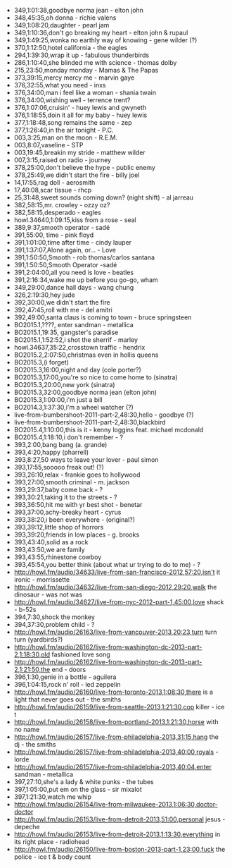 * 349,1:01:38,goodbye norma jean - elton john
* 348,45:35,oh donna - richie valens
* 349,1:08:20,daughter - pearl jam
* 349,1:10:36,don't go breaking my heart - elton john & rupaul
* 349,1:49:25,wonka no earthly way of knowing - gene wilder (?)
* 370,1:12:50,hotel california - the eagles
* 294,1:39:30,wrap it up - fabulous thunderbirds
* 286,1:10:40,she blinded me with science - thomas dolby
* 215,23:50,monday monday - Mamas & The Papas
* 373,39:15,mercy mercy me - marvin gaye
* 376,32:55,what you need - inxs
* 376,34:00,man i feel like a woman - shania twain
* 376,34:00,wishing well - terrence trent?
* 376,1:07:06,cruisin' - huey lewis and gwyneth
* 376,1:18:55,doin it all for my baby - huey lewis
* 377,1:18:48,song remains the same - zep
* 377,1:26:40,in the air tonight - P.C.
* 003,3:25,man on the moon - R.E.M.
* 003,8:07,vaseline - STP
* 003,19:45,breakin my stride - matthew wilder
* 007,3:15,raised on radio - journey
* 378,25:00,don't believe the hype - public enemy
* 378,25:49,we didn't start the fire - billy joel
* 14,17:55,rag doll - aerosmith
* 17,40:08,scar tissue - rhcp
* 25,31:48,sweet sounds coming down? (night shift) - al jarreau
* 382,58:15,mr. crowley - ozzy oz?
* 382,58:15,desperado - eagles
* howl.34640,1:09:15,kiss from a rose - seal
* 389,9:37,smooth operator - sadé
* 391,55:00, time - pink floyd
* 391,1:01:00,time after time - cindy lauper
* 391,1:37:07,Alone again, or... - Love
* 391,1:50:50,Smooth - rob thomas/carlos santana
* 391,1:50:50,Smooth Operator -sadé
* 391,2:04:00,all you need is love - beatles
* 391,2:16:34,wake me up before you go-go, wham
* 349,29:00,dance hall days - wang chung
* 326,2:19:30,hey jude
* 392,30:00,we didn't start the fire
* 392,47:45,roll with me - del amitri
* 392,49:00,santa claus is coming to town - bruce springsteen
* BO2015.1,????, enter sandman - metallica
* BO2015.1,19:35, gangster's paradise
* BO2015.1,1:52:52,i shot the sherrif - marley
* howl.34637,35:22,crosstown traffic - hendrix
* BO2015.2,2:07:50,christmas even in hollis queens
* BO2015.3,(i forget)
* BO2015.3,16:00,night and day (cole porter?)
* BO2015.3,17:00,you're so nice to come home to (sinatra)
* BO2015.3,20:00,new york (sinatra)
* BO2015.3,32:00,goodbye norma jean (elton john)
* BO2015.3,1:00:00,i'm just a bill
* BO2014.3,1:37:30,i'm a wheel watcher (?)
* live-from-bumbershoot-2011-part-2,48:30,hello - goodbye (?)
* live-from-bumbershoot-2011-part-2,48:30,blackbird
* BO2015.4,1:10:00,this is it - kenny loggins feat. michael mcdonald
* BO2015.4,1:18:10,i don't remember - ?
* 393,2:00,bang bang (a. grande)
* 393,4:20,happy (pharrell)
* 393,8:27,50 ways to leave your lover - paul simon
* 393,17:55,sooooo freak out! (?)
* 393,26:10,relax - frankie goes to hollywood
* 393,27:00,smooth criminal - m. jackson
* 393,29:37,baby come back - ?
* 393,30:21,taking it to the streets - ?
* 393,36:50,hit me with yr best shot - benetar
* 393,37:00,achy-breaky heart - cyrus
* 393,38:20,i been everywhere - (original?)
* 393,39:12,little shop of horrors
* 393,39:20,friends in low places - g. brooks
* 393,43:40,solid as a rock
* 393,43:50,we are family
* 393,43:55,rhinestone cowboy
* 393,45:54,you better think (about what ur trying to do to me) - ?
* http://howl.fm/audio/34633/live-from-san-francisco-2012,57:20,isn't it ironic - morrissette
* http://howl.fm/audio/34632/live-from-san-diego-2012,29:20,walk the dinosaur - was not was
* http://howl.fm/audio/34627/live-from-nyc-2012-part-1,45:00,love shack - b-52s
* 394,7:30,shock the monkey
* 394,37:30,problem child - ?
* http://howl.fm/audio/26163/live-from-vancouver-2013,20:23,turn turn turn (yardbirds?)
* http://howl.fm/audio/26162/live-from-washington-dc-2013-part-2,1:18:30,old fashioned love song
* http://howl.fm/audio/26162/live-from-washington-dc-2013-part-2,1:21:50,the end - doors
* 396,1:30,genie in a bottle - aguilera
* 396,1:04:15,rock n' roll - led zeppelin
* http://howl.fm/audio/26160/live-from-toronto-2013,1:08:30,there is a light that never goes out - the smiths
* http://howl.fm/audio/26159/live-from-seattle-2013,1:21:30,cop killer - ice t
* http://howl.fm/audio/26158/live-from-portland-2013,1:21:30,horse with no name
* http://howl.fm/audio/26157/live-from-philadelphia-2013,31:15,hang the dj - the smiths
* http://howl.fm/audio/26157/live-from-philadelphia-2013,40:00,royals - lorde
* http://howl.fm/audio/26157/live-from-philadelphia-2013,40:04,enter sandman - metallica
* 397,27:10,she's a lady & white punks - the tubes
* 397,1:05:00,put em on the glass - sir mixalot
* 397,1:21:30,watch me whip
* http://howl.fm/audio/26154/live-from-milwaukee-2013,1:06:30,doctor-doctor
* http://howl.fm/audio/26153/live-from-detroit-2013,51:00,personal jesus - depeche
* http://howl.fm/audio/26153/live-from-detroit-2013,1:13:30,everything in its right place - radiohead
* http://howl.fm/audio/26150/live-from-boston-2013-part-1,23:00,fuck the police - ice t & body count